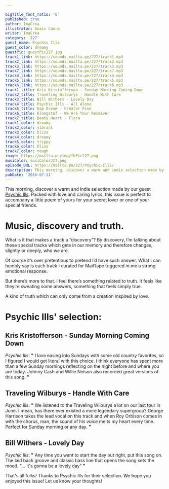 ```yaml
---

bigTitle_font_ratio: '6'
published: true
author: ImaCrea
illustrator: Anais Caura
writer: ImaCrea
category: '227'
guest_name: Psychic Ills
guest_color: dreamy
guestPic: guestPic227.jpg
track1_link: https://sounds.mailta.pe/227/track1.mp3
track2_link: https://sounds.mailta.pe/227/track2.mp3
track3_link: https://sounds.mailta.pe/227/track3.mp3
track7_link: https://sounds.mailta.pe/227/track7.mp3
track4_link: https://sounds.mailta.pe/227/track4.mp3
track5_link: https://sounds.mailta.pe/227/track5.mp3
track6_link: https://sounds.mailta.pe/227/track6.mp3
track1_title: Kris Kristofferson - Sunday Morning Coming Down
track2_title: Traveling Wilburys - Handle With Care
track3_title: Bill Withers - Lovely Day
track4_title: Psychic Ills - All Alone
track5_title: Gap Dream - Greater Find
track6_title: Klangstof - We Are Your Receiver
track7_title: Beaty Heart - Flora
track1_color: dreamy
track2_color: vibrant
track3_color: bliss
track4_color: dreamy
track5_color: trippy
track6_color: bliss
track7_color: rough
image: https://mailta.pe/img/fbPic227.png
musiColor: musiColor227.png
episode_URL: https://mailta.pe/227/Psychic-Ills/
description: This morning, discover a warm and indie selection made by our guest Psychic Ills. Packed with love and caring lyrics, this issue is perfect to accompagny a little poem of yours for your secret lover or one of your special friends.
pubDate: '2016-07-31'
---
```

This morning, discover a warm and indie selection made by our guest [Psychic Ills](https://www.facebook.com/psychicills). Packed with love and caring lyrics, this issue is perfect to accompany a little poem of yours for your secret lover or one of your special friends.

# Music, discovery and truth.

What is it that makes a track a “discovery”? By discovery, I’m talking about these special tracks which gets in our memory and therefore changes, slightly or deeply, who we are.

Of course it’s over pretentious to pretend I’d have such answer. What I can humbly say is each track I curated for MailTape triggered in me a strong emotional response.

But there’s more to that. I feel there’s something related to truth. It feels like they’re sweating some answers, something that feels simply true.

A kind of truth which can only come from a creation inspired by love.

# Psychic Ills' selection:

## Kris Kristofferson - Sunday Morning Coming Down
_Psychic Ills_: **"** I love easing into Sundays with some old country favorites, so I figured I would get literal with this choice. I think everyone has spent more than a few Sunday mornings reflecting on the night before and where you are today. Johnny Cash and Willie Nelson also recorded great versions of this song. **"** 

## Traveling Wilburys - Handle With Care
_Psychic Ills_: **"** We listened to the Traveling Wilburys a lot on our last tour in June. I mean, has there ever existed a more legendary supergroup? George Harrison takes the lead vocal on this track and when Roy Orbison comes in with the chorus, man, the sound of his voice melts my heart every time. Perfect for Sunday morning or any day. **"** 

## Bill Withers - Lovely Day
_Psychic Ills_: **"** Any time you want to start the day out right, put this song on. The laid back groove and classic bass line that opens the song sets the mood, "... it's gonna be a lovely day” **"** 

That's all folks! Thanks to Psychic Ills for their selection. We hope you enjoyed this issue! Let us know your thoughts!
